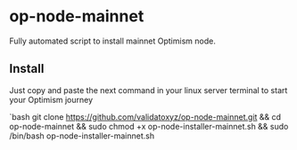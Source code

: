 # op-node-mainnet
Fully automated script to install mainnet Optimism node.
## Install
Just copy and paste the next command in your linux server terminal to start your Optimism journey

`bash
git clone https://github.com/validatoxyz/op-node-mainnet.git && cd op-node-mainnet && sudo chmod +x op-node-installer-mainnet.sh && sudo /bin/bash op-node-installer-mainnet.sh
